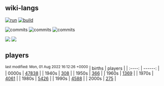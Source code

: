 ## wiki-langs
[![run](https://github.com/dreamerminsk/wiki-langs/actions/workflows/run.yml/badge.svg)](https://github.com/dreamerminsk/wiki-langs/actions/workflows/run.yml)
[![build](https://github.com/dreamerminsk/wiki-langs/actions/workflows/build.yml/badge.svg)](https://github.com/dreamerminsk/wiki-langs/actions/workflows/build.yml)

![commits](https://img.shields.io/github/commit-activity/y/dreamerminsk/wiki-langs)
![commits](https://img.shields.io/github/commit-activity/m/dreamerminsk/wiki-langs)
![commits](https://img.shields.io/github/commit-activity/w/dreamerminsk/wiki-langs)

![](https://img.shields.io/github/languages/code-size/dreamerminsk/wiki-langs)
![](https://img.shields.io/github/repo-size/dreamerminsk/wiki-langs)

## players
<sup>last modified: Mon, 01 Aug 2022 16:12:26 +0000</sup>
| births | players |
| :----: | ------: |
| 0000s | [47838](players/0000.births.csv) |
| 1940s | [308](players/1940.births.csv) |
| 1950s | [366](players/1950.births.csv) |
| 1960s | [1369](players/1960.births.csv) |
| 1970s | [4061](players/1970.births.csv) |
| 1980s | [5426](players/1980.births.csv) |
| 1990s | [4588](players/1990.births.csv) |
| 2000s | [275](players/2000.births.csv) |

